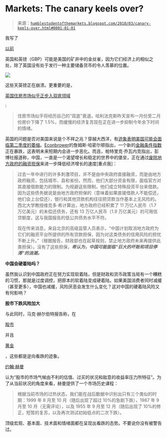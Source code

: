 <!--yml

类别：未分类

日期：2024-05-18 00:37:08

-->

# Markets: The canary keels over?

> 来源：[`humblestudentofthemarkets.blogspot.com/2010/03/canary-keels-over.html#0001-01-01`](https://humblestudentofthemarkets.blogspot.com/2010/03/canary-keels-over.html#0001-01-01)

我写了

[以前](http://humblestudentofthemarkets.blogspot.com/2009/01/could-gbp-be-canary-in-mine.html)

英国和英镑（GBP）可能是美国的矿井中的金丝雀，因为它们经济上的相似之处，除了英国没有处于发行一种主要储备货币的令人羡慕的位置。

![](https://blogger.googleusercontent.com/img/b/R29vZ2xl/AVvXsEjxXaF5PqP9fJiDk_7EMIo92CGz3khdtgsAJaL0ldAsVbCWD0X_OFWE_akXUg5GkOnk-y_gQy762OFm-XpQTJUwrZuXpbhVg4gX5DtBvqoc6qIY1AsHRij0IVaIsX4rQTR_mrrFVnv6dQUX/s1600-h/GBP.png)

这些天英镑正在崩溃。更重要的是，

[英国住房市场似乎正步入双底领域](http://www.independent.co.uk/news/business/news/fears-grow-of-double-dip-for-uk-housing-market-1916461.html)

:

> 住房市场似乎将经历自己的“双底”衰退，哈利法克斯昨天宣布一月份至二月份房价下降了 1.5%，而缓慢的经济复苏现在正在进一步抑制今年余下时间的情绪。

英国的问题是否对美国来说是个不祥之兆？穿越大西洋，有[迹象表明美国可能会面临第二季度的萎缩](http://globaleconomicanalysis.blogspot.com/2010/02/gdp-contraction-coming-in-second.html)。[Econbrower](http://www.econbrowser.com/archives/2010/03/a_new_index_of.html)的詹姆斯·哈密尔顿指出，一个新的[金融条件指数](http://research.chicagobooth.edu/igm/events/docs/2010usmpfreport.pdf)正在暴跌，这表明未来短期内会进一步恶化。而且，帕特里克·乔瓦内克指出，彭博社报道称，中国，一直是一个渴望增长和稳定的世界中的堡垒，正在通过[废除地方政府的融资担保](http://chovanec.wordpress.com/2010/03/08/bloomberg-china-to-nullify-financing-guarantees-by-local-governments/)来进一步降低经济增长的速度[重点我]：

> 过去一年中进行的许多刺激项目，并不是由中央政府直接融资，而是由地方政府融资，包括城市、县和省份。然而，他们大部分资金有限，面临官方对其直接借款能力的限制。为规避这些限制，他们成立特殊投资平台来借款。因为这些债务据说是由地方政府担保的（意味着如果直接借款人不能偿还，他们会上台偿还），银行和其他贷款机构往往把贷款当作基本上无风险的。西北大学教授维克多·希计算出，地方政府已经积累了 11 万亿人民币（1.7 万亿美元）的未偿还债务，还有 13 万亿人民币（1.9 万亿美元）的可用信贷额度，这与我国报告的低公共债务水平不符。
> 
> 现在传来消息，来自北京的高级监管人员表示，“中国计划取消地方政府为它们的融资平台所提供的所有贷款担保，因为对这类债务的信用风险的担忧不断上升。”（根据报告，财政部也在起草规则，禁止地方政府未来再提供此类担保）。没有了这些担保，***希认为，中国可能面临“巨大的坏账和项目停滞”的浪潮。***

**中国会硬着陆吗？**

虽然我认识到中国政府正在努力实现软着陆，但是财政和货币政策当局有一个糟糕的习惯，那就是过度调控，把原本的软着陆变成硬着陆。如果美国消费者同时减缓（甚至更多），中国也减缓，风险厌恶会发生什么变化？这对中国的硬着陆风险又有何影响？

**股市下跌风险加大**

与此同时，马克·赫尔伯特报告称，在

[股市](http://www.marketwatch.com/story/advisory-bullishness-reaching-too-high-levels-2010-03-05)

并且

[黄金](http://www.marketwatch.com/story/gold-timers-increasingly-see-glass-half-full-2010-03-02)

，这些都是逆向看跌的迹象。

[约翰·赫曼](http://www.hussmanfunds.com/wmc/wmc100308.htm)

认为“股市的市场气候由不利的估值、过买的状况和敌意的收益率压力所特征”。为了从当前状况的角度来看，赫曼提供了一个市场历史课程：

> 根据当前市场的过热状态，我们能在战后数据中识别出只有三个类似的时期：1999 年 8 月至 10 月（随后出现了超过 10%的急剧下跌），1987 年 9 月至 10 月（无需评论），以及 1955 年 9 月至 12 月（随后出现了 10%的修正，短暂的复苏，以及再次测试初始低点的二次下跌）。

顶级宏观、基本面、技术面和情绪面都在呈现出看跌的态势。不要说你没有被警告过。
